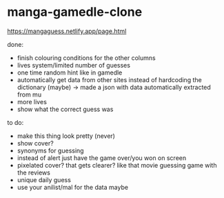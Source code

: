 # manga-gamedle-clone

https://mangaguess.netlify.app/page.html

done:
 * finish colouring conditions for the other columns
 * lives system/limited number of guesses
 * one time random hint like in gamedle
 * automatically get data from other sites instead of hardcoding the dictionary (maybe) -> made a json with data automatically extracted from mu
 * more lives
 * show what the correct guess was


to do:
 * make this thing look pretty (never)
 * show cover?
 * synonyms for guessing
 * instead of alert just have the game over/you won on screen
 * pixelated cover? that gets clearer? like that movie guessing game with the reviews
 * unique daily guess
 * use your anilist/mal for the data maybe
